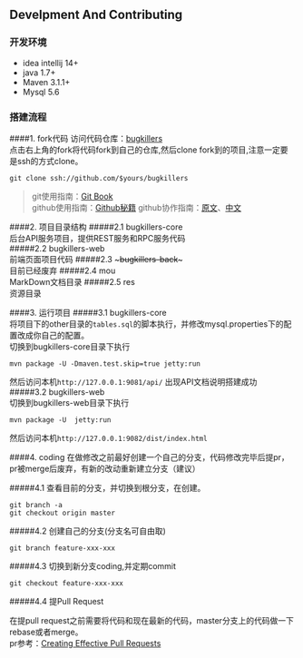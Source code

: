 ## Develpment And Contributing  
### 开发环境
* idea intellij 14+
* java 1.7+
* Maven 3.1.1+
* Mysql 5.6

### 搭建流程
####1. fork代码
访问代码仓库：[bugkillers](https://github.com/qq291462491/bugkillers)  
点击右上角的fork将代码fork到自己的仓库,然后clone fork到的项目,注意一定要是ssh的方式clone。     
```
git clone ssh://github.com/$yours/bugkillers
```    
> git使用指南：[Git Book](https://git-scm.com/book/zh/v1)      
> github使用指南：[Github秘籍](https://github.com/bugkillerz/github-cheat-sheet/blob/master/README.zh-cn.md)
> github协作指南：[原文](http://code.tutsplus.com/articles/team-collaboration-with-github--net-29876)、[中文](http://blog.csdn.net/lw5180822/article/details/14121751)

####2. 项目目录结构
#####2.1 bugkillers-core         
后台API服务项目，提供REST服务和RPC服务代码   
#####2.2 bugkillers-web          
前端页面项目代码 
#####2.3 ~~~bugkillers-back~~~       
目前已经废弃
#####2.4 mou      
MarkDown文档目录
#####2.5 res        
资源目录

####3. 运行项目
#####3.1 bugkillers-core      
将项目下的other目录的`tables.sql`的脚本执行，并修改mysql.properties下的配置改成你自己的配置。        
切换到bugkillers-core目录下执行     
```
mvn package -U -Dmaven.test.skip=true jetty:run
```             
然后访问本机`http://127.0.0.1:9081/api/`
出现API文档说明搭建成功
#####3.2 bugkillers-web    
切换到bugkillers-web目录下执行     
```
mvn package -U  jetty:run
```             
然后访问本机`http://127.0.0.1:9082/dist/index.html`

####4. coding
在做修改之前最好创建一个自己的分支，代码修改完毕后提pr，pr被merge后废弃，有新的改动重新建立分支（建议）        
  
#####4.1 查看目前的分支，并切换到根分支，在创建。            
```
git branch -a 
git checkout origin master
```

#####4.2  创建自己的分支(分支名可自由取)    
```
git branch feature-xxx-xxx
```

#####4.3  切换到新分支coding,并定期commit     
```
git checkout feature-xxx-xxx
```

#####4.4  提Pull Request   
    
在提pull request之前需要将代码和现在最新的代码，master分支上的代码做一下rebase或者merge。     
pr参考：[Creating Effective Pull Requests](http://codeinthehole.com/writing/pull-requests-and-other-good-practices-for-teams-using-github/)

